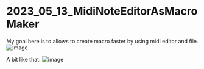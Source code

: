 # 2023_05_13_MidiNoteEditorAsMacroMaker

My goal here is to allows to create macro faster by using midi editor and file.
![image](https://github.com/EloiStree/2023_05_13_MidiNoteEditorAsMacroMaker/assets/20149493/a0c6636b-939c-47ea-b91f-4cf2ff9061fd)

A bit like that:
![image](https://github.com/EloiStree/2023_05_13_MidiNoteEditorAsMacroMaker/assets/20149493/072d072e-488d-436b-95f4-29bbacaef7ba)
